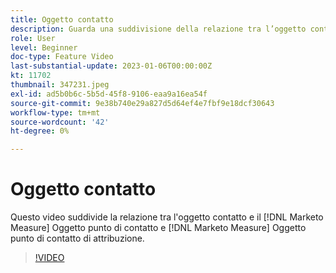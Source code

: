```yaml
---
title: Oggetto contatto
description: Guarda una suddivisione della relazione tra l’oggetto contatto e il [!DNL Marketo Measure] Oggetto punto di contatto e [!DNL Marketo Measure] Oggetto punto di contatto di attribuzione.
role: User
level: Beginner
doc-type: Feature Video
last-substantial-update: 2023-01-06T00:00:00Z
kt: 11702
thumbnail: 347231.jpeg
exl-id: ad5b0b6c-5b5d-45f8-9106-eaa9a16ea54f
source-git-commit: 9e38b740e29a827d5d64ef4e7fbf9e18dcf30643
workflow-type: tm+mt
source-wordcount: '42'
ht-degree: 0%

---
```


# Oggetto contatto

Questo video suddivide la relazione tra l&#39;oggetto contatto e il [!DNL Marketo Measure] Oggetto punto di contatto e [!DNL Marketo Measure] Oggetto punto di contatto di attribuzione.

>[!VIDEO](https://video.tv.adobe.com/v/347231/?quality=12&learn=on)
